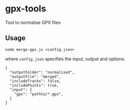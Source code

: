 # gpx-tools
Tool to normalise GPX files

## Usage

`node merge-gpx.js <config.json>`

where `config.json` specifies the input, output and options.

```
{
  "outputFolder": "normalised",
  "outputFile": "merged",
  "includeTracks": false,
  "includePoints": true,
  "input": {
    "gpx": "pathto/*.gpx",
  }
}
```
